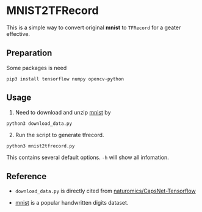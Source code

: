 # MNIST2TFRecord

This is a simple way to convert original **mnist** to `TFRecord` for a geater effective.

## Preparation
Some packages is need
```shell
pip3 install tensorflow numpy opencv-python 
```

## Usage
1. Need to download and unzip [mnist](http://yann.lecun.com/exdb/mnist/) by
  ```shell
  python3 download_data.py
  ```
2. Run the script to generate tfrecord.
  ```shell
  python3 mnist2tfrecord.py
  ```
  This contains several default options. `-h` will show all infomation.

## Reference
- `download_data.py` is directly cited from [naturomics/CapsNet-Tensorflow](https://github.com/naturomics/CapsNet-Tensorflow)

- [mnist](http://yann.lecun.com/exdb/mnist/) is a popular handwritten digits dataset.

